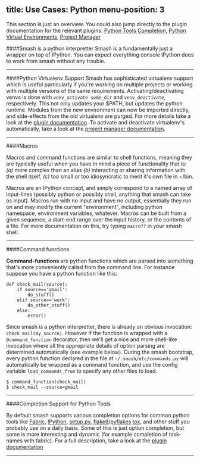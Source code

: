 title: Use Cases: Python
menu-position: 3
---

This section is just an overview.  You could also jump directly to the plugin documentation for the relevant plugins: [Python Tools Completion](plugins.html#ptc), [Python Virtual Environments](plugins.html#virtualenv), [Project Manager](project_manager.html)

<a id="smash-for-python-devs"></a>
####Smash is a python interpretter
Smash is a fundamentally just a wrapper on top of IPython.  You can expect everything console IPython does to work from smash without any trouble.

-------------------------------------------------------------------------------

####<a id="venvs">Python Virtualenv Support</a>
Smash has sophisticated virtualenv support which is useful particularly if you're working on multiple projects or working with multiple versions of the same requirements.  Activating/deactivating venvs is done with `venv_activate some_dir` and `venv_deactivate`, respectively.  This not only updates your $PATH, but updates the python runtime.  Modules from the new environment can now be imported directly, and side-effects from the old virtualenv are purged.  For more details take a look at the [plugin documentation](plugins.html#virtualenv).  To activate and deactivate virtualenv's automatically, take a look at the [project manager documentation](/project_manager.html).

-------------------------------------------------------------------------------

####<a id="macros">Macros</a>

Macros and command functions are similar to shell functions, meaning they are typically useful when you have in mind a piece of functionality that is: *(a)* more complex than an alias *(b)* interacting or sharing information with the shell itself, *(c)* too small or too idiosyncratic to merit it's own file in ~/bin.

Macros are an IPython concept, and simply correspond to a named array of input-lines (possibly python or possibly shell, anything that smash can take as input).  Macros run with no input and have no output, essentially they run on and may modify the current "environment", including python namespace, environment variables, whatever.  Macros can be built from a given sequence, a start-end range over the input history, or the contents of a file.  For more documentation on this, try typing `macro??` in your smash shell.

-------------------------------------------------------------------------------

####<a id="command-fxns">Command functions</a>

**Command-functions** are python functions which are parsed into something that's more conveniently called from the command line.  For instance suppose you have a python function like this:

~~~~{.python}
def check_mail(source):
    if source=='gmail':
        do_stuff()
    elif source=='work':
        do_other_stuff()
    else:
        error()
~~~~

Since smash is a python interpretter, there is already an obvious invocation: `check_mail(my_source)`.  However if the function is wrapped with a `@command_function` decorator, then we'll get a nice and more shell-like invocation where all the appropriate details of option parsing are determined automatically (see example below).  During the smash bootstrap, every python function declared in the file at `~/.smash/etc/commands.py` will automatically be wrapped as a command function, and use the config variable `load_commands_from` to specify any other files to load.

~~~~{.python}
$ command_function(check_mail)
$ check_mail --source=gmail
~~~~

-------------------------------------------------------------------------------

####<a id="completion">Completion Support for Python Tools</a>

By default smash supports various completion options for common python tools like [Fabric](#), [IPython](#), [setup.py](#), [flake8](#)/[pyflakes](#) [tox](#), and other stuff you probably use on a daily basis.  Some of this is just option completion, but some is more interesting and dynamic (for example completion of task-names with fabric).  For a full description, take a look at the [plugin documentation](plugins.html#python-tools-completion)

-------------------------------------------------------------------------------
